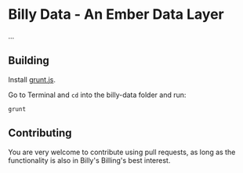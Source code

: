 # Billy Data - An Ember Data Layer

...

## Building

Install [grunt.js](https://github.com/gruntjs/grunt/blob/0.3-stable/docs/toc.md).

Go to Terminal and `cd` into the billy-data folder and run:

```
grunt
```

## Contributing

You are very welcome to contribute using pull requests, as long as the functionality is also in Billy's Billing's best interest.